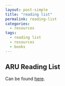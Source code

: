 ```yaml
---
layout: post-simple
title: "reading list"
permalink: reading-list
categories:
  - resources
tags:
  - reading list
  - resources
  - books
---
```


## ARU Reading List
Can be found [here](https://anglia.rl.talis.com/lists/2B20BBAC-CE08-3474-400A-81941145F37A.html).
